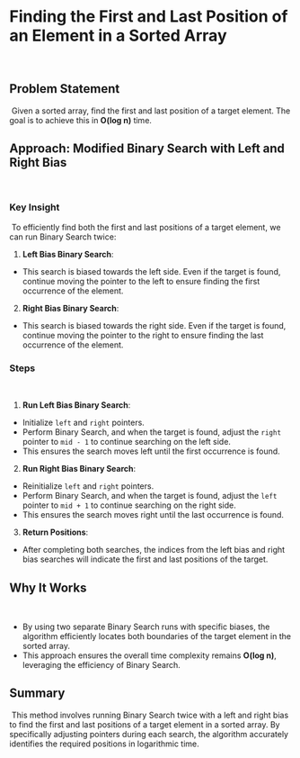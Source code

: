 # Finding the First and Last Position of an Element in a Sorted Array
​
## Problem Statement
​
Given a sorted array, find the first and last position of a target element. The goal is to achieve this in **O(log n)** time.
​
## Approach: Modified Binary Search with Left and Right Bias
​
### Key Insight
​
To efficiently find both the first and last positions of a target element, we can run Binary Search twice:
​
1. **Left Bias Binary Search**:
- This search is biased towards the left side. Even if the target is found, continue moving the pointer to the left to ensure finding the first occurrence of the element.
​
2. **Right Bias Binary Search**:
- This search is biased towards the right side. Even if the target is found, continue moving the pointer to the right to ensure finding the last occurrence of the element.
​
### Steps
​
1. **Run Left Bias Binary Search**:
- Initialize `left` and `right` pointers.
- Perform Binary Search, and when the target is found, adjust the `right` pointer to `mid - 1` to continue searching on the left side.
- This ensures the search moves left until the first occurrence is found.
​
2. **Run Right Bias Binary Search**:
- Reinitialize `left` and `right` pointers.
- Perform Binary Search, and when the target is found, adjust the `left` pointer to `mid + 1` to continue searching on the right side.
- This ensures the search moves right until the last occurrence is found.
​
3. **Return Positions**:
- After completing both searches, the indices from the left bias and right bias searches will indicate the first and last positions of the target.
​
## Why It Works
​
- By using two separate Binary Search runs with specific biases, the algorithm efficiently locates both boundaries of the target element in the sorted array.
- This approach ensures the overall time complexity remains **O(log n)**, leveraging the efficiency of Binary Search.
​
## Summary
​
This method involves running Binary Search twice with a left and right bias to find the first and last positions of a target element in a sorted array. By specifically adjusting pointers during each search, the algorithm accurately identifies the required positions in logarithmic time.
​